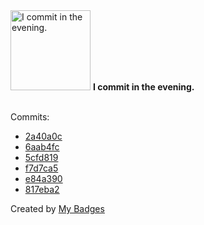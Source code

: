 <img src="https://my-badges.github.io/my-badges/evening-commits.png" alt="I commit in the evening." title="I commit in the evening." width="128">
<strong>I commit in the evening.</strong>
<br><br>

Commits:

- <a href="https://github.com/peanuts735/peanuts735/commit/2a40a0c788e2073eeed77f57d81d86e5133088fa">2a40a0c</a>
- <a href="https://github.com/peanuts735/peanuts735/commit/6aab4fc6642eb65d5dc8e447a78ca0257dc10503">6aab4fc</a>
- <a href="https://github.com/peanuts735/GHchart/commit/5cfd819107f087318d19d5157961280d106d70b0">5cfd819</a>
- <a href="https://github.com/peanuts735/GHchart/commit/f7d7ca59856b641f41b7412a6ebb05729dd81fe6">f7d7ca5</a>
- <a href="https://github.com/peanuts735/GHchart/commit/e84a390825ca0181f421650b9299dd40689a3236">e84a390</a>
- <a href="https://github.com/peanuts735/GHchart/commit/817eba205baf4f9ffbce0a88d784832974bb3c6f">817eba2</a>


Created by <a href="https://github.com/my-badges/my-badges">My Badges</a>
